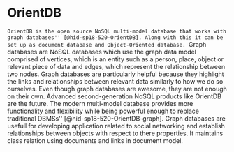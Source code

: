 OrientDB
========

``OrientDB is the open source NoSQL multi-model database that works with
graph databases'' [@hid-sp18-520-OrientDB]. Along with this it can be set
up as document database and Object-Oriented database. ``Graph databases
are NoSQL databases which use the graph data model comprised of
vertices, which is an entity such as a person, place, object or relevant
piece of data and edges, which represent the relationship between two
nodes. Graph databases are particularly helpful because they highlight
the links and relationships between relevant data similarly to how we do
so ourselves. Even though graph databases are awesome, they are not
enough on their own. Advanced second-generation NoSQL products like
OrientDB are the future. The modern multi-model database provides more
functionality and flexibility while being powerful enough to replace
traditional DBMSs'' [@hid-sp18-520-OrientDB-graph]. Graph databases are
usefull for developing application related to social networking and
establish relationships between objects with respect to there
properties. It maintains class relation using documents and links in
document model.
